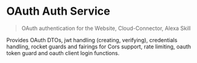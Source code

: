 # OAuth Auth Service

> OAuth authentication for the Website, Cloud-Connector, Alexa Skill

Provides OAuth DTOs, jwt handling (creating, verifying), credentials handling,
rocket guards and fairings for Cors support, rate limiting, oauth token guard and oauth client login functions.